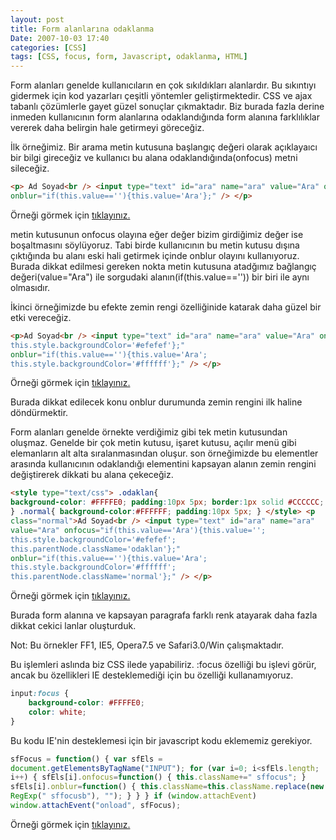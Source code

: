 ```yaml
---
layout: post
title: Form alanlarına odaklanma
Date: 2007-10-03 17:40
categories: [CSS]
tags: [CSS, focus, form, Javascript, odaklanma, HTML]
---
```


Form alanları genelde kullanıcıların en çok sıkıldıkları alanlardır. Bu
sıkıntıyı gidermek için kod yazarları çeşitli yöntemler
geliştirmektedir. CSS ve ajax tabanlı çözümlerle gayet güzel sonuçlar
çıkmaktadır. Biz burada fazla derine inmeden kullanıcının form
alanlarına odaklandığında form alanına farklılıklar vererek daha
belirgin hale getirmeyi göreceğiz.

İlk örneğimiz. Bir arama metin kutusuna başlangıç değeri olarak
açıklayaıcı bir bilgi gireceğiz ve kullanıcı bu alana
odaklandığında(onfocus) metni sileceğiz.

```html
<p> Ad Soyad<br /> <input type="text" id="ara" name="ara" value="Ara" onfocus="if(this.value=='Ara'){this.value=''};"
onblur="if(this.value==''){this.value='Ara'};" /> </p>
```

Örneği görmek için [tıklayınız.][]

metin kutusunun onfocus olayına eğer değer bizim girdiğimiz değer ise
boşaltmasını söylüyoruz. Tabi birde kullanıcının bu metin kutusu dışına
çıktığında bu alanı eski hali getirmek içinde onblur olayını
kullanıyoruz. Burada dikkat edilmesi gereken nokta metin kutusuna
atadğımız bağlangıç değeri(value="Ara") ile sorgudaki
alanın(if(this.value=='')) bir biri ile aynı olmasıdır.

İkinci örneğimizde bu efekte zemin rengi özelliğinide katarak daha güzel
bir etki vereceğiz.

```html
<p>Ad Soyad<br /> <input type="text" id="ara" name="ara" value="Ara" onfocus="if(this.value=='Ara'){this.value='';
this.style.backgroundColor='#efefef'};"
onblur="if(this.value==''){this.value='Ara';
this.style.backgroundColor='#ffffff'};" /> </p>
```

Örneği görmek için [tıklayınız.][]

Burada dikkat edilecek konu onblur durumunda zemin rengini ilk haline
döndürmektir.

Form alanları genelde örnekte verdiğimiz gibi tek metin kutusundan
oluşmaz. Genelde bir çok metin kutusu, işaret kutusu, açılır menü gibi
elemanların alt alta sıralanmasından oluşur. son örneğimizde bu
elementler arasında kullanıcının odaklandığı elementini kapsayan alanın
zemin rengini değiştirerek dikkati bu alana çekeceğiz.

```html
<style type="text/css"> .odaklan{
background-color: #FFFFE0; padding:10px 5px; border:1px solid #CCCCCC;
} .normal{ background-color:#FFFFFF; padding:10px 5px; } </style> <p
class="normal">Ad Soyad<br /> <input type="text" id="ara" name="ara"
value="Ara" onfocus="if(this.value=='Ara'){this.value='';
this.style.backgroundColor='#efefef';
this.parentNode.className='odaklan'};"
onblur="if(this.value==''){this.value='Ara';
this.style.backgroundColor='#ffffff';
this.parentNode.className='normal'};" /> </p>
``` 

Örneği görmek için [tıklayınız.][]

Burada form alanına ve kapsayan paragrafa farklı renk atayarak daha
fazla dikkat cekici lanlar oluşturduk.

Not: Bu örnekler FF1, IE5, Opera7.5 ve Safari3.0/Win çalışmaktadır.

Bu işlemleri aslında biz CSS ilede yapabiliriz. :focus özelliği bu
işlevi görür, ancak bu özellikleri IE desteklemediği için bu özelliği
kullanamıyoruz.

```css
input:focus {
	background-color: #FFFFE0;
	color: white;
}
```

Bu kodu IE'nin desteklemesi için bir javascript kodu eklememiz
gerekiyor.

```javascript
sfFocus = function() { var sfEls =
document.getElementsByTagName("INPUT"); for (var i=0; i<sfEls.length;
i++) { sfEls[i].onfocus=function() { this.className+=" sffocus"; }
sfEls[i].onblur=function() { this.className=this.className.replace(new
RegExp(" sffocusb"), ""); } } } if (window.attachEvent)
window.attachEvent("onload", sfFocus);
```

Örneği görmek için [tıklayınız.][1]


  [tıklayınız.]: /dokumanlar/odaklanma_ornek.html
  [1]: /dokumanlar/odaklanma_ornek2.html
